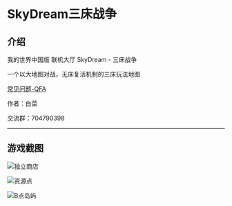 # SkyDream三床战争

## 介绍

我的世界中国版 联机大厅 SkyDream - 三床战争

一个以大地图对战，无床复活机制的三床玩法地图

[常见问题-QFA](/skydream/QFA.md)

作者：白菜

交流群：704790398

---

## 游戏截图

![独立商店](https://pic5.58cdn.com.cn/nowater/webim/big/n_v26f6cbd1f4bd7460581f97484505abcb5.jpg)

![资源点](https://pic5.58cdn.com.cn/nowater/webim/big/n_v2e99d5476d5da4cada2f159241efaa792.jpg)

![B点岛屿](https://pic2.58cdn.com.cn/nowater/webim/big/n_v2d88795d7c94943a5ba51e09c3469ea52.jpg)
